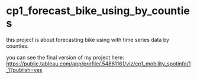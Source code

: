 # cp1_forecast_bike_using_by_counties

this project is about forecasting bike using with time series data by counties.

you can see the final version of my project here: https://public.tableau.com/app/profile/.54861161/viz/cp1_mobility_spotinfo/1_1?publish=yes

